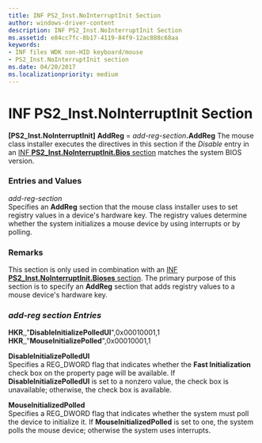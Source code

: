 ```yaml
---
title: INF PS2_Inst.NoInterruptInit Section
author: windows-driver-content
description: INF PS2_Inst.NoInterruptInit Section
ms.assetid: e84cc7fc-8b17-4119-84f9-12ac888c68aa
keywords:
- INF files WDK non-HID keyboard/mouse
- PS2_Inst.NoInterruptInit section
ms.date: 04/20/2017
ms.localizationpriority: medium
---
```


# INF PS2\_Inst.NoInterruptInit Section





**\[PS2\_Inst.NoInterruptInit\]**
**AddReg** = <em>add-reg-section</em>**.AddReg**
The mouse class installer executes the directives in this section if the *Disable* entry in an [INF **PS2\_Inst.NoInterruptInit.Bios** section](inf-ps2-inst-nointerruptinit-bioses-section.md) matches the system BIOS version.

### Entries and Values

<a href="" id="add-reg-section"></a>*add-reg-section*  
Specifies an **AddReg** section that the mouse class installer uses to set registry values in a device's hardware key. The registry values determine whether the system initializes a mouse device by using interrupts or by polling.

### <a href="" id="comments"></a>Remarks

This section is only used in combination with an [INF **PS2\_Inst.NoInterruptInit.Bioses** section](inf-ps2-inst-nointerruptinit-bioses-section.md). The primary purpose of this section is to specify an **AddReg** section that adds registry values to a mouse device's hardware key.

### *add-reg section Entries*

**HKR**,,"**DisableInitializePolledUI**",0x00010001,1
**HKR**,,"**MouseInitializePolled**",0x00010001,1

<a href="" id="disableinitializepolledui"></a>**DisableInitializePolledUI**  
Specifies a REG\_DWORD flag that indicates whether the **Fast Initialization** check box on the property page will be available. If **DisableInitializePolledUI** is set to a nonzero value, the check box is unavailable; otherwise, the check box is available.

<a href="" id="mouseinitializedpolled"></a>**MouseInitializedPolled**  
Specifies a REG\_DWORD flag that indicates whether the system must poll the device to initialize it. If **MouseInitializedPolled** is set to one, the system polls the mouse device; otherwise the system uses interrupts.

 

 




